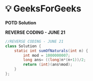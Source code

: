 # **💡  GeeksForGeeks**
**POTD Solution**

**REVERSE CODING - JUNE 21**

```java
//REVERSE CODING - JUNE 21
class Solution {
    static int sumOfNaturals(int n) {
        int mod = 1000000007;
        long ans= ((long)n*(n+1))/2;
        return (int)(ans%mod);
    }
};
```
